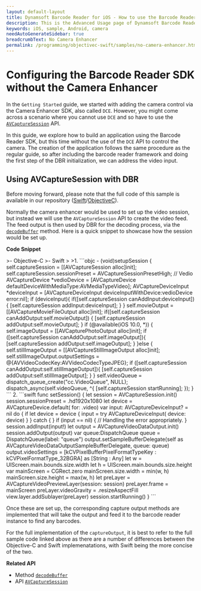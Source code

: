 ```yaml
---
layout: default-layout
title: Dynamsoft Barcode Reader for iOS - How to use the Barcode Reader without the Camera Enhancer
description: This is the Advanced Usage page of Dynamsoft Barcode Reader for iOS SDK.
keywords: iOS, sample, Android, camera
needAutoGenerateSidebar: true
breadcrumbText: No Camera Enhancer
permalink: /programming/objectivec-swift/samples/no-camera-enhancer.html
---
```


# Configuring the Barcode Reader SDK without the Camera Enhancer

In the `Getting Started` guide, we started with adding the camera control via the Camera Enhancer SDK, also called `DCE`. However, you might come across a scenario where you cannot use `DCE` and so have to use the [`AVCaptureSession`](https://developer.apple.com/documentation/avfoundation/avcapturesession) API. 

In this guide, we explore how to build an application using the Barcode Reader SDK, but this time without the use of the `DCE` API to control the camera. The creation of the application follows the same procedure as the regular guide, so after including the barcode reader framework and doing the first step of the DBR initialization, we can address the video input.

## Using AVCaptureSession with DBR

Before moving forward, please note that the full code of this sample is available in our repository ([Swift](https://github.com/Dynamsoft/barcode-reader-mobile-samples/tree/main/ios/Swift/DecodeWithAVCaptureSession)/[ObjectiveC](https://github.com/Dynamsoft/barcode-reader-mobile-samples/tree/main/ios/Objective-C/DecodeWithAVCaptureSession)). 

Normally the camera enhancer would be used to set up the video session, but instead we will use the `AVCaptureSession` API to create the video feed. The feed output is then used by DBR for the decoding process, via the [`decodeBuffer`](../api-reference/primary-decode.md#decodebuffer) method. Here is a quick snippet to showcase how the session would be set up.

**Code Snippet**

<div class="sample-code-prefix"></div>
>- Objective-C
>- Swift
>
>1. 
```objc
- (void)setupSession
{
   self.captureSession = [[AVCaptureSession alloc]init];
   self.captureSession.sessionPreset = AVCaptureSessionPresetHigh;
   // Vedio
   AVCaptureDevice *vedioDevice = [AVCaptureDevice defaultDeviceWithMediaType:AVMediaTypeVideo];
   AVCaptureDeviceInput *deviceInput = [AVCaptureDeviceInput deviceInputWithDevice:vedioDevice error:nil];
   if (deviceInput){
          if([self.captureSession canAddInput:deviceInput]) {
            [self.captureSession addInput:deviceInput];
          }
   }
   self.movieOutput = [[AVCaptureMovieFileOutput alloc]init];
   if([self.captureSession canAddOutput:self.movieOutput]) {
          [self.captureSession addOutput:self.movieOutput];
   }
   if (@available(iOS 10.0, *)) {
          self.imageOutput = [[AVCapturePhotoOutput alloc]init];
          if ([self.captureSession canAddOutput:self.imageOutput]){
             [self.captureSession addOutput:self.imageOutput];
          }
   }else {
          self.stillImageOutput = [[AVCaptureStillImageOutput alloc]init];
          self.stillImageOutput.outputSettings = @{AVVideoCodecKey:AVVideoCodecTypeJPEG};
          if ([self.captureSession canAddOutput:self.stillImageOutput]){
             [self.captureSession addOutput:self.stillImageOutput];
          }
   }
   self.videoQueue = dispatch_queue_create("cc.VideoQueue", NULL);
   dispatch_async(self.videoQueue, ^{
          [self.captureSession startRunning];
   });
}
```
2. 
```swift
func setSession() {
   let session = AVCaptureSession.init()
   session.sessionPreset = .hd1920x1080
   let device = AVCaptureDevice.default(
          for: .video)
   var input: AVCaptureDeviceInput? = nil
   do {
          if let device = device {
             input = try AVCaptureDeviceInput(
                device: device)
          }
   } catch {
   }
   if (input == nil) {
          // Handling the error appropriately.
   }
   session.addInput(input!)
   let output = AVCaptureVideoDataOutput.init()
   session.addOutput(output)
   var queue:DispatchQueue
   queue = DispatchQueue(label: "queue")
   output.setSampleBufferDelegate(self as AVCaptureVideoDataOutputSampleBufferDelegate, queue: queue)
   output.videoSettings = [kCVPixelBufferPixelFormatTypeKey : kCVPixelFormatType_32BGRA] as [String : Any]
   let w = UIScreen.main.bounds.size.width
   let h = UIScreen.main.bounds.size.height
   var mainScreen = CGRect.zero
   mainScreen.size.width = min(w, h)
   mainScreen.size.height = max(w, h)
   let preLayer = AVCaptureVideoPreviewLayer(session: session)
   preLayer.frame = mainScreen
   preLayer.videoGravity = .resizeAspectFill
   view.layer.addSublayer(preLayer)
   session.startRunning()
}
```

Once these are set up, the corresponding capture output methods are implemented that will take the output and feed it to the barcode reader instance to find any barcodes.

For the full implementation of the `captureOutput`, it is best to refer to the full sample code linked above as there are a number of differences between the Objective-C and Swift implemenatations, with Swift being the more concise of the two.

**Related API**

- Method [`decodeBuffer`](../api-reference/primary-decode.md#decodebuffer)
- API [`AVCaptureSession`](https://developer.apple.com/documentation/avfoundation/avcapturesession)
